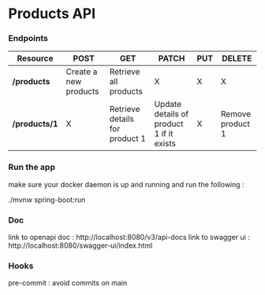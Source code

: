 # Products API

### Endpoints

| Resource           | POST                  | GET                            | PATCH                                    | PUT | DELETE           |
| ------------------ | --------------------- | ------------------------------ | ---------------------------------------- | --- | ---------------- |
| **/products**      | Create a new products | Retrieve all products          | X                                        | X   |     X            |
| **/products/1**    | X                     | Retrieve details for product 1 | Update details of product 1 if it exists | X   | Remove product 1 |

### Run the app
make sure your docker daemon is up and running and run the following : 

./mvnw spring-boot:run

### Doc 

link to openapi doc : http://localhost:8080/v3/api-docs
link to swagger ui : http://localhost:8080/swagger-ui/index.html

### Hooks
pre-commit : avoid commits on main
